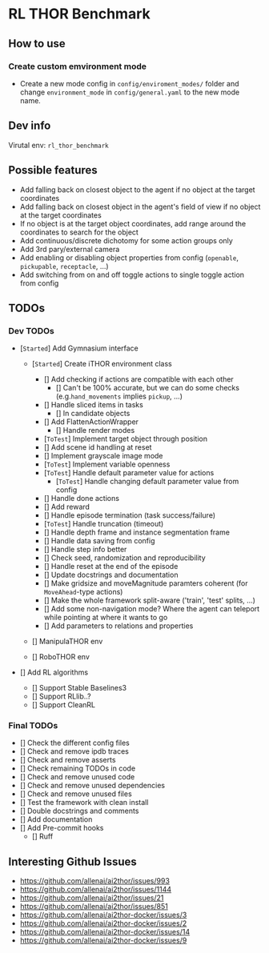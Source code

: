# RL THOR Benchmark

## How to use

### Create custom emvironment mode

- Create a new mode config in `config/enviroment_modes/` folder and change `environment_mode` in `config/general.yaml` to the new mode name.

## Dev info

Virutal env: `rl_thor_benchmark`

## Possible features

- Add falling back on closest object to the agent if no object at the target coordinates
- Add falling back on closest object in the agent's field of view if no object at the target coordinates
- If no object is at the target object coordinates, add range around the coordinates to search for the object
- Add continuous/discrete dichotomy for some action groups only
- Add 3rd pary/external camera
- Add enabling or disabling object properties from config (`openable`, `pickupable`, `receptacle`, ...)
- Add switching from on and off toggle actions to single toggle action from config

## TODOs

### Dev TODOs

- [`Started`] Add Gymnasium interface

  - [`Started`] Create iTHOR environment class

    - [] Add checking if actions are compatible with each other
      - [] Can't be 100% accurate, but we can do some checks (e.g.`hand_movements` implies `pickup`, ...)
    - [] Handle sliced items in tasks
      - [] In candidate objects
    - [] Add FlattenActionWrapper
      - [] Handle render modes
    - [`ToTest`] Implement target object through position
    - [] Add scene id handling at reset
    - [] Implement grayscale image mode
    - [`ToTest`] Implement variable openness
    - [`ToTest`] Handle default parameter value for actions
      - [`ToTest`] Handle changing default parameter value from config
    - [] Handle done actions
    - [] Add reward
    - [] Handle episode termination (task success/failure)
    - [`ToTest`] Handle truncation (timeout)
    - [] Handle depth frame and instance segmentation frame
    - [] Handle data saving from config
    - [] Handle step info better
    - [] Check seed, randomization and reproducibility
    - [] Handle reset at the end of the episode
    - [] Update docstrings and documentation
    - [] Make gridsize and moveMagnitude paramters coherent (for `MoveAhead`-type actions)
    - [] Make the whole framework split-aware ('train', 'test' splits, ...)
    - [] Add some non-navigation mode? Where the agent can teleport while pointing at where it wants to go
    - [] Add parameters to relations and properties

  - [] ManipulaTHOR env
  - [] RoboTHOR env

- [] Add RL algorithms
  - [] Support Stable Baselines3
  - [] Support RLlib..?
  - [] Support CleanRL

### Final TODOs

- [] Check the different config files
- [] Check and remove ipdb traces
- [] Check and remove asserts
- [] Check remaining TODOs in code
- [] Check and remove unused code
- [] Check and remove unused dependencies
- [] Check and remove unused files
- [] Test the framework with clean install
- [] Double docstrings and comments
- [] Add documentation
- [] Add Pre-commit hooks
  - [] Ruff

## Interesting Github Issues

- https://github.com/allenai/ai2thor/issues/993
- https://github.com/allenai/ai2thor/issues/1144
- https://github.com/allenai/ai2thor/issues/21
- https://github.com/allenai/ai2thor/issues/851
- https://github.com/allenai/ai2thor-docker/issues/3
- https://github.com/allenai/ai2thor-docker/issues/2
- https://github.com/allenai/ai2thor-docker/issues/14
- https://github.com/allenai/ai2thor-docker/issues/9
